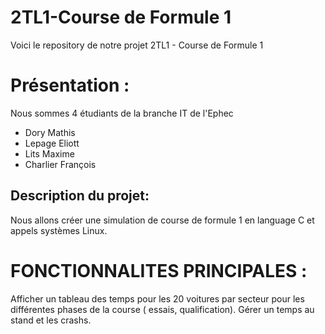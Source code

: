 # 2TL1-Course de Formule 1
Voici le repository de notre projet 2TL1 - Course de Formule 1

# Présentation :
Nous sommes 4 étudiants de la branche IT de l'Ephec

* Dory Mathis
* Lepage Eliott
* Lits Maxime
* Charlier François

## Description du projet:
Nous allons créer une simulation de course de formule 1 en language C et appels systèmes Linux.

# FONCTIONNALITES PRINCIPALES :
Afficher un tableau des temps pour les 20 voitures par secteur pour les différentes phases de la course ( essais, qualification).
Gérer un temps au stand et les crashs.
